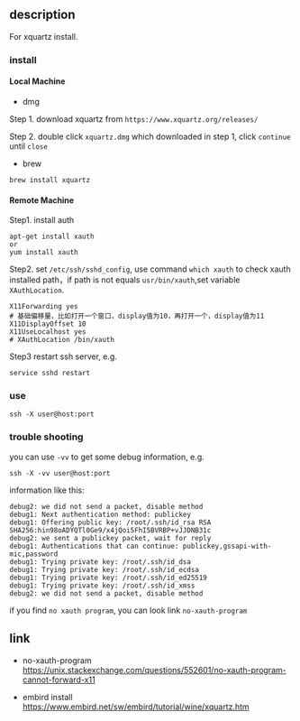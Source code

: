 ## description

For xquartz install.

### install

#### Local Machine
- dmg

Step 1. download xquartz from `https://www.xquartz.org/releases/`

Step 2. double click `xquartz.dmg` which downloaded in step 1,  click `continue` until `close`

- brew

```
brew install xquartz
```

####  Remote Machine

Step1. install auth

```
apt-get install xauth
or
yum install xauth

```

Step2. set `/etc/ssh/sshd_config`,  use command `which xauth` to check xauth installed path，if path is not equals `usr/bin/xauth`,set variable `XAuthLocation`.

```
X11Forwarding yes
# 基础偏移量，比如打开一个窗口，display值为10，再打开一个，display值为11
X11DisplayOffset 10 
X11UseLocalhost yes
# XAuthLocation /bin/xauth
```

Step3 restart ssh server, e.g.

```
service sshd restart
```

### use

```
ssh -X user@host:port
```

### trouble shooting
you can use `-vv` to get some debug information, e.g.
```
ssh -X -vv user@host:port
```
information like this:
```
debug2: we did not send a packet, disable method
debug1: Next authentication method: publickey
debug1: Offering public key: /root/.ssh/id_rsa RSA SHA256:hin98oADYQTl0Ge9/x4jQoi5FhI5BVRBP+vJJDNB31c
debug2: we sent a publickey packet, wait for reply
debug1: Authentications that can continue: publickey,gssapi-with-mic,password
debug1: Trying private key: /root/.ssh/id_dsa
debug1: Trying private key: /root/.ssh/id_ecdsa
debug1: Trying private key: /root/.ssh/id_ed25519
debug1: Trying private key: /root/.ssh/id_xmss
debug2: we did not send a packet, disable method
```
if you find `no xauth program`, you can look link `no-xauth-program`

## link
- no-xauth-program https://unix.stackexchange.com/questions/552601/no-xauth-program-cannot-forward-x11

- embird install https://www.embird.net/sw/embird/tutorial/wine/xquartz.htm

